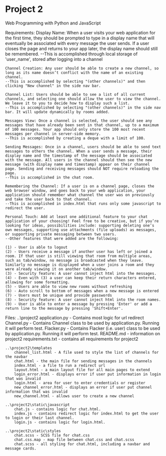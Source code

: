 # Project 2

Web Programming with Python and JavaScript

Requirements:
    Display Name: When a user visits your web application for the first time, they should be prompted to type in a display name that will eventually be associated with every message the user sends. If a user closes the page and returns to your app later, the display name should still be remembered.
    --This is accomplished through local storage of 'user_name', stored after logging into a channel

    Channel Creation: Any user should be able to create a new channel, so long as its name doesn’t conflict with the name of an existing channel.
    --This is accomplished by selecting "(other channels)" and then clicking "New channel" in the side nav bar.

    Channel List: Users should be able to see a list of all current channels, and selecting one should allow the user to view the channel. We leave it to you to decide how to display such a list.
    --This is accomplished by selecting "(other channels)" in the side nav bar. It will update dynamically by rooms added.

    Messages View: Once a channel is selected, the user should see any messages that have already been sent in that channel, up to a maximum of 100 messages. Your app should only store the 100 most recent messages per channel in server-side memory.
    --This is accomplished by creating a deque with a limit of 100.

    Sending Messages: Once in a channel, users should be able to send text messages to others the channel. When a user sends a message, their display name and the timestamp of the message should be associated with the message. All users in the channel should then see the new message (with display name and timestamp) appear on their channel page. Sending and receiving messages should NOT require reloading the page.
    --This is accomplished in the chat room.

    Remembering the Channel: If a user is on a channel page, closes the web browser window, and goes back to your web application, your application should remember what channel the user was on previously and take the user back to that channel.
    --This is accomplished in index.html that runs only some javascript to redirect the user.

    Personal Touch: Add at least one additional feature to your chat application of your choosing! Feel free to be creative, but if you’re looking for ideas, possibilities include: supporting deleting one’s own messages, supporting use attachments (file uploads) as messages, or supporting private messaging between two users.
    --Other features that were added are the following:

    (1) - User is able to logout
    (2) - Users receive a message if another user has left or joined a room. If that user is still viewing that room from multiple areas, such as tab/window, no message is broadcasted when they leave. Similarly no message is displayed when a user joins a room and they were already viewing it on another tab/window.
    (3) - Security feature: A user cannot inject html into the messages.
    (4) - Even with (3) a user can keep their return characters entered, allowing for some formatting.
    (5) - Users are able to view new rooms without refreshing
    (6) - Auto scroll to bottom of messages when a new message is entered
    (7) - Users must be unique and provide passwords
    (8) - Security feature: A user cannot inject html into the room names.
    (9) - User is able to enter a message by pressing 'Enter' or add a return line to the message by pressing 'Shift+Enter'.

Files:
    ..\project2
        application.py - Contains most logic for url redirect
        Channel.py - Contains Channel class to be used by application.py. Running it will perform test.
        Flacker.py - Contains Flacker (i.e. user) class to be used by application.py. Running it will perform test.
        README.md - information on project2
        requirements.txt - contains all requirements for project2

    ..\project2\templates
        channel_list.html - A file used to style the list of channels for the navbar
        chat.html - the main file for sending messages in the channels
        index.html - a file to run a redirect url
        layout.html - a main layout file for all main pages to extend
        login_error.html - displays error if user put information in login that was invalid
        login.html - area for user to enter credentials or register
        new_channel_error.html - displays an error if user put channel information that was invalid
        new_channel.html - allows user to create a new channel

    ..\project2\static\javascript
        chat.js - contains logic for chat.html.
        index.js - contains redirect logic for index.html to get the user to login or their last channel.
        login.js - contains logic for login.html.

    ..\project2\static\styles
        chat.scss - SCSS file for chat.css
        chat.css.map - map file between chat.css and chat.scss
        chat.scss - all styling for chat.html, including a navbar and message cards.
